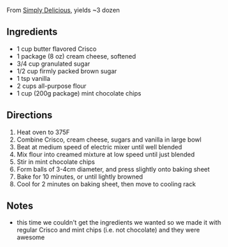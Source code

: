 From [Simply Delicious](https://www.justapinch.com/recipes/dessert/cookies/simply-delicious-minty-cookies.html), yields ~3 dozen

## Ingredients
- 1 cup butter flavored Crisco
- 1 package (8 oz) cream cheese, softened
- 3/4 cup granulated sugar
- 1/2 cup firmly packed brown sugar
- 1 tsp vanilla
- 2 cups all-purpose flour
- 1 cup (200g package) mint chocolate chips

## Directions
1. Heat oven to 375F
1. Combine Crisco, cream cheese, sugars and vanilla in large bowl
1. Beat at medium speed of electric mixer until well blended
1. Mix flour into creamed mixture at low speed until just blended
1. Stir in mint chocolate chips
1. Form balls of 3-4cm diameter, and press slightly onto baking sheet
1. Bake for 10 minutes, or until lightly browned
1. Cool for 2 minutes on baking sheet, then move to cooling rack

## Notes
- this time we couldn't get the ingredients we wanted so we made it with regular Crisco and mint chips (i.e. not chocolate) and they were awesome 

